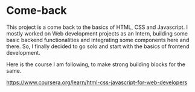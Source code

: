 # Come-back
This project is a come back to the basics of HTML, CSS and Javascript. I mostly worked on Web development projects as an Intern, building some basic backend functionalities and integrating some components here and there. So, I finally decided to go solo and start with the basics of frontend development.

Here is the course I am following, to make strong building blocks for the same.

https://www.coursera.org/learn/html-css-javascript-for-web-developers
